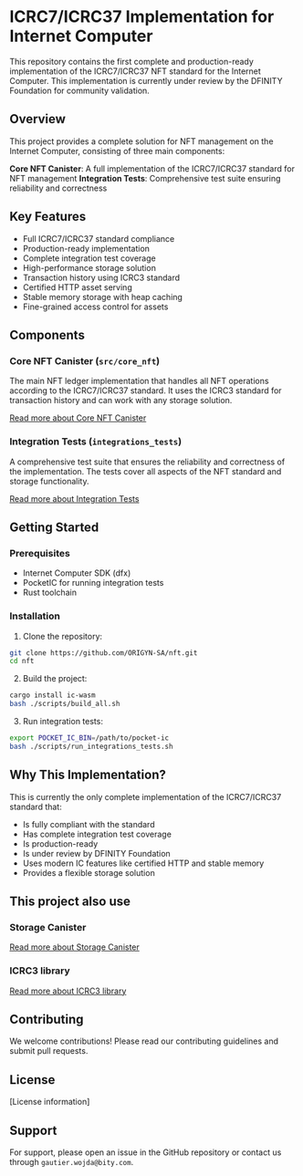# ICRC7/ICRC37 Implementation for Internet Computer

This repository contains the first complete and production-ready implementation of the ICRC7/ICRC37 NFT standard for the Internet Computer. This implementation is currently under review by the DFINITY Foundation for community validation.

## Overview

This project provides a complete solution for NFT management on the Internet Computer, consisting of three main components:

**Core NFT Canister**: A full implementation of the ICRC7/ICRC37 standard for NFT management
**Integration Tests**: Comprehensive test suite ensuring reliability and correctness

## Key Features

- Full ICRC7/ICRC37 standard compliance
- Production-ready implementation
- Complete integration test coverage
- High-performance storage solution
- Transaction history using ICRC3 standard
- Certified HTTP asset serving
- Stable memory storage with heap caching
- Fine-grained access control for assets

## Components

### Core NFT Canister (`src/core_nft`)
The main NFT ledger implementation that handles all NFT operations according to the ICRC7/ICRC37 standard. It uses the ICRC3 standard for transaction history and can work with any storage solution.

[Read more about Core NFT Canister](./src/core_nft/README.md)

### Integration Tests (`integrations_tests`)
A comprehensive test suite that ensures the reliability and correctness of the implementation. The tests cover all aspects of the NFT standard and storage functionality.

[Read more about Integration Tests](./integrations_tests/README.md)

## Getting Started

### Prerequisites

- Internet Computer SDK (dfx)
- PocketIC for running integration tests
- Rust toolchain


### Installation

1. Clone the repository:
```bash
git clone https://github.com/ORIGYN-SA/nft.git
cd nft
```

2. Build the project:
```bash
cargo install ic-wasm
bash ./scripts/build_all.sh
```

3. Run integration tests:
```bash
export POCKET_IC_BIN=/path/to/pocket-ic
bash ./scripts/run_integrations_tests.sh
```

## Why This Implementation?

This is currently the only complete implementation of the ICRC7/ICRC37 standard that:
- Is fully compliant with the standard
- Has complete integration test coverage
- Is production-ready
- Is under review by DFINITY Foundation
- Uses modern IC features like certified HTTP and stable memory
- Provides a flexible storage solution

## This project also use 

### Storage Canister

[Read more about Storage Canister](https://gitlab.bity.com/bity/dev/icp/storage-canister)

### ICRC3 library

[Read more about ICRC3 library](https://github.com/BitySA/dfinity-rust-libraries/tree/master/src/icrc3)


## Contributing

We welcome contributions! Please read our contributing guidelines and submit pull requests.

## License

[License information]

## Support

For support, please open an issue in the GitHub repository or contact us through `gautier.wojda@bity.com`. 
